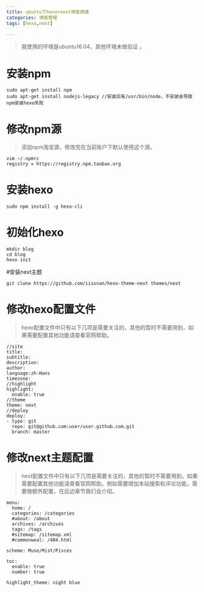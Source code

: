 ```yaml
---
title: ubuntu下hexo+next博客搭建
categories: 博客管理
tags: [hexo,next]

---
```

> 我使用的环境是ubuntu16.04，其他环境未做验证。

# 安装npm
```
sudo apt-get install npm
sudo apt-get install nodejs-legacy //安装后有/usr/bin/node，不安装会导致npm安装hexo失败
````
# 修改npm源
> 添加npm淘宝源，修改完在当前账户下默认使用这个源。
```
vim ~/.npmrc
registry = https://registry.npm.taobao.org
```
# 安装hexo
```
sudo npm install -g hexo-cli
```
# 初始化hexo
```
mkdir blog
cd blog
hexo init
```
#安装next主题
````
git clone https://github.com/iissnan/hexo-theme-next themes/next
````

# 修改hexo配置文件
> hexo配置文件中只有以下几项是需要关注的，其他的暂时不需要用到，如果需要配置其他功能请查看官网帮助。
    
```
//site
title:
subtitle: 
description:
author: 
language:zh-Hans
timezone:
//highlight
highlight:
  enable: true
//theme
theme: next
//deploy
deploy:
- type: git
  repo: git@github.com:user/user.github.com.git
  branch: master
```

# 修改next主题配置
> next配置文件中只有以下几项是需要关注的，其他的暂时不需要用到，如果需要配置其他功能请查看官网帮助。例如需要增加本站搜索和评论功能，需要做额外配置，在后边章节我们会介绍。

```
menu:
  home: /
  categories: /categories
  #about: /about
  archives: /archives
  tags: /tags
  #sitemap: /sitemap.xml
  #commonweal: /404.html
```
```
scheme: Muse/Mist/Pisces
```
```
toc:
  enable: true
  number: true
```
```
highlight_theme: night blue
```